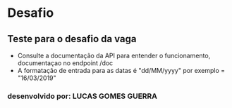 # Desafio
## Teste para o desafio da vaga
- Consulte a documentação da API para entender o funcionamento, documentaçao no endpoint /doc
- A formatação de entrada para as datas é "dd/MM/yyyy" por exemplo = "16/03/2019"





### desenvolvido por: LUCAS GOMES GUERRA
